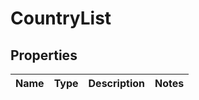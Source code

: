 # CountryList

## Properties
Name | Type | Description | Notes
------------ | ------------- | ------------- | -------------
